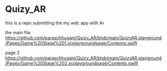 # Quizy_AR
this is a repo submitting the my wdc app with Ar 

the main file https://github.com/paraschhugani/Quizy_AR/blob/main/QuizyAR.playground/Pages/Game%20Stage%201.xcplaygroundpage/Contents.swift

page 2 https://github.com/paraschhugani/Quizy_AR/blob/main/QuizyAR.playground/Pages/Game%20Stage%202.xcplaygroundpage/Contents.swift

